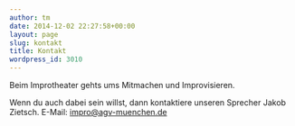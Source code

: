 ```yaml
---
author: tm
date: 2014-12-02 22:27:58+00:00
layout: page
slug: kontakt
title: Kontakt
wordpress_id: 3010
---
```


Beim Improtheater gehts ums Mitmachen und Improvisieren.

Wenn du auch dabei sein willst, dann kontaktiere unseren Sprecher Jakob Zietsch.
E-Mail: [impro@agv-muenchen.de](mailto:impro@agv-muenchen.de)
